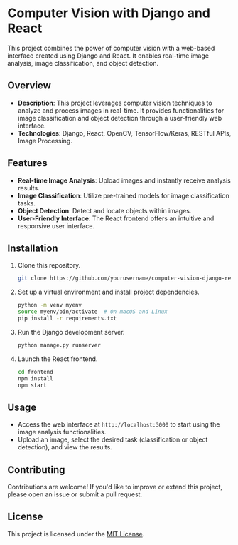 # Computer Vision with Django and React

This project combines the power of computer vision with a web-based interface created using Django and React. It enables real-time image analysis, image classification, and object detection.

## Overview

- **Description**: This project leverages computer vision techniques to analyze and process images in real-time. It provides functionalities for image classification and object detection through a user-friendly web interface.
- **Technologies**: Django, React, OpenCV, TensorFlow/Keras, RESTful APIs, Image Processing.

## Features

- **Real-time Image Analysis**: Upload images and instantly receive analysis results.
- **Image Classification**: Utilize pre-trained models for image classification tasks.
- **Object Detection**: Detect and locate objects within images.
- **User-Friendly Interface**: The React frontend offers an intuitive and responsive user interface.

## Installation

1. Clone this repository.
   ```bash
   git clone https://github.com/yourusername/computer-vision-django-react.git
   ```

2. Set up a virtual environment and install project dependencies.
   ```bash
   python -m venv myenv
   source myenv/bin/activate  # On macOS and Linux
   pip install -r requirements.txt
   ```

3. Run the Django development server.
   ```bash
   python manage.py runserver
   ```

4. Launch the React frontend.
   ```bash
   cd frontend
   npm install
   npm start
   ```

## Usage

- Access the web interface at `http://localhost:3000` to start using the image analysis functionalities.
- Upload an image, select the desired task (classification or object detection), and view the results.

## Contributing

Contributions are welcome! If you'd like to improve or extend this project, please open an issue or submit a pull request.

## License

This project is licensed under the [MIT License](LICENSE).

